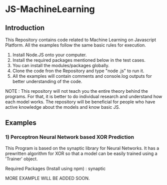 # JS-MachineLearning

## Introduction
This Repository contains code related to Machine Learning on Javascript Platform. All the examples follow the same basic rules for execution.

1) Install Node.JS onto your computer.
2) Install the required packages mentioned below in the test cases.
3) You can install the modules/packages globally.
4) Clone the code fron the Repository and type "node <filename>.js" to run it.
5) All the examples will contain comments and console.log outputs for better understanding of the code.

NOTE : This repository will not teach you the entire theory behind the programs. For that, it is better to do individual research and understand how each model works. The repository will be beneficial for people who have active knowledge about the models and know basic JS.
  
## Examples

### 1) Perceptron Neural Network based XOR Prediction

This Program is based on the synaptic library for Neural Networks. It has a prewritten algorithm for XOR so that a model can be easily trained using a 'Trainer' object.

Required Packages (Install using npm) : synaptic

MORE EXAMPLE WILL BE ADDED SOON.

